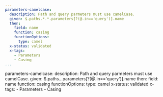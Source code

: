```yaml
---
parameters-camelcase:
  description: Path and query parmeters must use camelCase.
  given: $.paths.*.*.parameters[?(@.in=='query')].name
  then:
    field: name
    function: casing
    functionOptions:
      type: camel
  x-status: validated
  x-tags:
    - Parameters
    - Casing        
...
```

parameters-camelcase:
  description: Path and query parmeters must use camelCase.
  given: $.paths.*.*.parameters[?(@.in=='query')].name
  then:
    field: name
    function: casing
    functionOptions:
      type: camel
  x-status: validated
  x-tags:
    - Parameters
    - Casing        